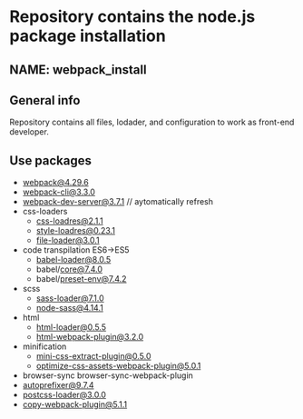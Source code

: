 # Repository contains the  node.js package installation
## NAME: webpack_install

## General info
Repository contains all files, lodader, and configuration to work as front-end developer. 

## Use packages
* webpack@4.29.6
* webpack-cli@3.3.0 
* webpack-dev-server@3.7.1 // aytomatically refresh
* css-loaders 
  * css-loadres@2.1.1
  * style-loadres@0.23.1
  * file-loader@3.0.1
* code transpilation ES6->ES5
  * babel-loader@8.0.5
  * babel/core@7.4.0 
  * babel/preset-env@7.4.2
* scss 
  * sass-loader@7.1.0
  * node-sass@4.14.1
* html
  * html-loader@0.5.5 
  * html-webpack-plugin@3.2.0
* minification 
  * mini-css-extract-plugin@0.5.0
  * optimize-css-assets-webpack-plugin@5.0.1
* browser-sync browser-sync-webpack-plugin
* autoprefixer@9.7.4
* postcss-loader@3.0.0
* copy-webpack-plugin@5.1.1
